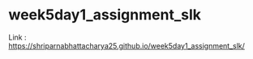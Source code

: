 # week5day1_assignment_slk

Link : https://shriparnabhattacharya25.github.io/week5day1_assignment_slk/
